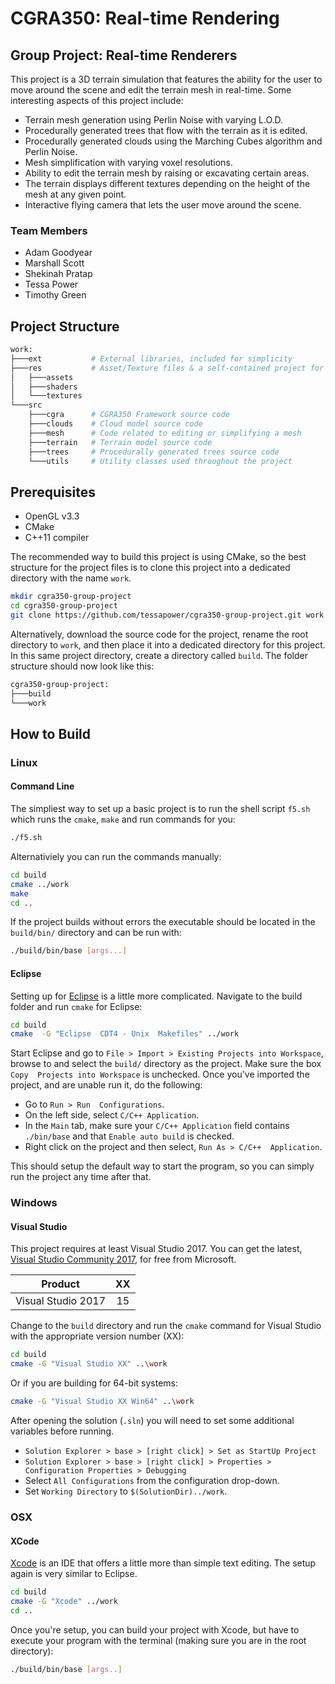 # CGRA350: Real-time Rendering

## Group Project: Real-time Renderers

This project is a 3D terrain simulation that features the ability for the user to move around the scene and edit the terrain mesh in real-time. Some interesting aspects of this project include:

- Terrain mesh generation using Perlin Noise with varying L.O.D.
- Procedurally generated trees that flow with the terrain as it is edited.
- Procedurally generated clouds using the Marching Cubes algorithm and Perlin Noise.
- Mesh simplification with varying voxel resolutions.
- Ability to edit the terrain mesh by raising or excavating certain areas.
- The terrain displays different textures depending on the height of the mesh at any given point.  
- Interactive flying camera that lets the user move around the scene.

### Team Members

- Adam Goodyear
- Marshall Scott
- Shekinah Pratap
- Tessa Power
- Timothy Green

## Project Structure

```bash
work:
├───ext           # External libraries, included for simplicity 
├───res           # Asset/Texture files & a self-contained project for shaders
│   ├───assets
│   ├───shaders
│   └───textures
└───src
    ├───cgra      # CGRA350 Framework source code   
    ├───clouds    # Cloud model source code
    ├───mesh      # Code related to editing or simplifying a mesh
    ├───terrain   # Terrain model source code
    ├───trees     # Procedurally generated trees source code
    └───utils     # Utility classes used throughout the project
```

## Prerequisites

- OpenGL v3.3
- CMake
- C++11 compiler
  
The recommended way to build this project is using CMake, so the best structure for the project files is to clone this project into a dedicated directory with the name `work`.

```bash
mkdir cgra350-group-project
cd cgra350-group-project
git clone https://github.com/tessapower/cgra350-group-project.git work
```

Alternatively, download the source code for the project, rename the root directory to `work`, and then place it into a dedicated directory for this project. In this same project directory, create a directory called `build`. The folder structure should now look like this:

```bash
cgra350-group-project:
├───build
└───work
```

## How to Build

### Linux

#### Command Line

The simpliest way to set up a basic project is to run the shell script `f5.sh` which runs the `cmake`, `make` and run commands for you:

```bash
./f5.sh
```

Alternativiely you can run the commands manually:

```bash
cd build
cmake ../work
make
cd ..
```

If the project builds without errors the executable should be located in the `build/bin/` directory and can be run with:

```bash
./build/bin/base [args...]
```

#### Eclipse

Setting up for [Eclipse](https://eclipse.org/) is a little more complicated. Navigate to the build folder and run `cmake` for Eclipse:

```bash
cd build
cmake  -G "Eclipse  CDT4 - Unix  Makefiles" ../work
```

Start Eclipse and go to `File > Import > Existing Projects into Workspace`, browse to and select the `build/` directory as the project. Make sure  the  box `Copy  Projects into Workspace` is unchecked. Once you've imported the project, and are unable run it, do the following:

- Go to `Run > Run  Configurations`.
- On the left side, select `C/C++ Application`.
- In the `Main` tab, make sure your `C/C++ Application` field contains `./bin/base` and that `Enable auto build` is checked.
- Right click on the project and then select, `Run As > C/C++  Application`.

This should setup the default way to start the program, so you can simply run the project any time after that.

### Windows

#### Visual Studio

This project requires at least Visual Studio 2017. You can get the latest, [Visual Studio Community 2017](https://www.visualstudio.com/downloads/), for free from Microsoft.

| Product            | XX |
|:------------------:|:--:|
| Visual Studio 2017 | 15 |

Change to the `build` directory and run the `cmake` command for Visual Studio with the appropriate version number (XX):

```bash
cd build
cmake -G "Visual Studio XX" ..\work
```

Or if you are building for 64-bit systems:

```sh
cmake -G "Visual Studio XX Win64" ..\work
```

After opening the solution (`.sln`) you will need to set some additional variables before running.
- `Solution Explorer > base > [right click] > Set as StartUp Project`
- `Solution Explorer > base > [right click] > Properties > Configuration Properties > Debugging`
- Select `All Configurations` from the configuration drop-down.
- Set `Working Directory` to `$(SolutionDir)../work`.


### OSX

#### XCode

[Xcode](https://developer.apple.com/xcode/) is an IDE that offers a little more than simple text editing. The setup again is very similar to Eclipse.

```bash
cd build
cmake -G "Xcode" ../work
cd ..
```

Once you're setup, you can build your project with Xcode, but have to execute your program with the terminal (making sure you are in the root directory):

```sh
./build/bin/base [args..]
```
